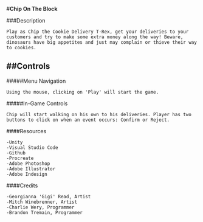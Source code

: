 #**Chip On The Block**

###Description

	Play as Chip the Cookie Delivery T-Rex, get your deliveries to your customers and try to make some extra money along the way! Beware, dinosaurs have big appetites and just may complain or thieve their way to cookies.

##**Controls**
------------

#####Menu Navigation

	Using the mouse, clicking on 'Play' will start the game.

#####In-Game Controls

	Chip will start walking on his own to his deliveries. Player has two buttons to click on when an event occurs: Confirm or Reject. 

####Resources

	-Unity
	-Visual Studio Code
	-Github
	-Procreate
	-Adobe Photoshop
	-Adobe Illustrator
	-Adobe Indesign

####Credits

	-Georgianna 'Gigi' Read, Artist
	-Mitch Winebrenner, Artist
	-Charlie Wery, Programmer
	-Brandon Tremain, Programmer
